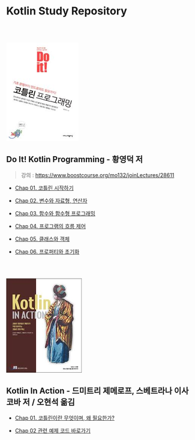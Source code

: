 # Kotlin Study Repository

<br>
<br>

![img.png](image/doitkotlin.png)
## Do It! Kotlin Programming - 황영덕 저
> 강의 : https://www.boostcourse.org/mo132/joinLectures/28611

- [Chap 01. 코틀린 시작하기](src/main/kotlin/doItKotlin/docs/Chap01.md)


- [Chap 02. 변수와 자료형, 연산자](src/main/kotlin/doItKotlin/docs/Chap02.md)


- [Chap 03. 함수와 함수형 프로그래밍](src/main/kotlin/doItKotlin/docs/Chap03.md)


- [Chap 04. 프로그램의 흐름 제어](src/main/kotlin/doItKotlin/docs/Chap04.md)


- [Chap 05. 클래스와 객체](src/main/kotlin/doItKotlin/docs/Chap05.md)


- [Chap 06. 프로퍼티와 초기화](src/main/kotlin/doItKotlin/docs/Chap06.md)


<br>
<br>

![img.png](image/kotlinInAction.jpeg)
## Kotlin In Action - 드미트리 제메로프, 스베트라나 이사코바 저 / 오현석 옮김   
   

- [Chap 01. 코틀린이란 무엇이며, 왜 필요한가?](src/main/kotlin/kotlinInAction/docs/Chap01.md)
  
- [Chap 02 관련 예제 코드 바로가기](src/main/kotlin/kotlinInAction/chap02)

